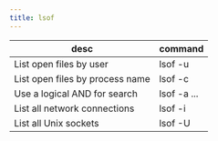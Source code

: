 ```yaml
---
title: lsof
---
```


| desc                            | command        |
|---------------------------------|----------------|
| List open files by user         | lsof -u <USER> |
| List open files by process name | lsof -c <NAME> |
| Use a logical AND for search    | lsof -a ...    |
| List all network connections    | lsof -i        |
| List all Unix sockets           | lsof -U        |


